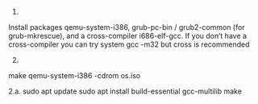 1. 
Install packages
qemu-system-i386, grub-pc-bin / grub2-common (for grub-mkrescue), and a cross-compiler i686-elf-gcc. If you don’t have a cross-compiler you can try system gcc -m32 but cross is recommended

2. 
make
qemu-system-i386 -cdrom os.iso

2.a.
sudo apt update
sudo apt install build-essential gcc-multilib
make